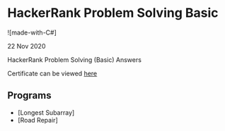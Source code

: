 # HackerRank Problem Solving Basic

![made-with-C#]

22 Nov 2020

HackerRank Problem Solving (Basic) Answers

Certificate can be viewed [here](https://www.hackerrank.com/certificates/feee39b73c34)

## Programs 
- [Longest Subarray]
- [Road Repair]
